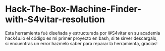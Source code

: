 # Hack-The-Box-Machine-Finder-with-S4vitar-resolution
Esta herramienta fué diseñada y estructurada por @S4vitar en su academia hack4u.io el código es mi primer proyecto en bash, si te sirver descargalo, si encuentras un  error hazmelo saber para reparar la herramienta, gracias!
